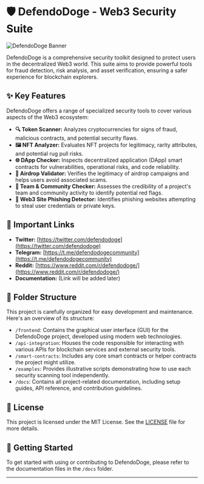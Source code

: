 # 🛡️ DefendoDoge - Web3 Security Suite

![DefendoDoge Banner](https://via.placeholder.com/1200x300/0D47A1/FFFFFF?text=DefendoDoge+Web3+Security)

DefendoDoge is a comprehensive security toolkit designed to protect users in the decentralized Web3 world. This suite aims to provide powerful tools for fraud detection, risk analysis, and asset verification, ensuring a safer experience for blockchain explorers.

## ✨ Key Features

DefendoDoge offers a range of specialized security tools to cover various aspects of the Web3 ecosystem:

* **🔍 Token Scanner:** Analyzes cryptocurrencies for signs of fraud, malicious contracts, and potential security flaws.
* **🖼️ NFT Analyzer:** Evaluates NFT projects for legitimacy, rarity attributes, and potential rug pull risks.
* **🌐 DApp Checker:** Inspects decentralized application (DApp) smart contracts for vulnerabilities, operational risks, and code reliability.
* **💸 Airdrop Validator:** Verifies the legitimacy of airdrop campaigns and helps users avoid associated scams.
* **👥 Team & Community Checker:** Assesses the credibility of a project's team and community activity to identify potential red flags.
* **🎣 Web3 Site Phishing Detector:** Identifies phishing websites attempting to steal user credentials or private keys.

## 🔗 Important Links

* **Twitter:** [https://twitter.com/defendodoge](https://twitter.com/defendodoge)
* **Telegram:** [https://t.me/defendodogecommunity](https://t.me/defendodogecommunity)
* **Reddit:** [https://www.reddit.com/r/defendodoge/](https://www.reddit.com/r/defendodoge/)
* **Documentation:** (Link will be added later)

## 📁 Folder Structure

This project is carefully organized for easy development and maintenance. Here's an overview of its structure:

* `/frontend`: Contains the graphical user interface (GUI) for the DefendoDoge project, developed using modern web technologies.
* `/api-integration`: Houses the code responsible for interacting with various APIs for blockchain services and external security tools.
* `/smart-contracts`: Includes any core smart contracts or helper contracts the project might utilize.
* `/examples`: Provides illustrative scripts demonstrating how to use each security scanning tool independently.
* `/docs`: Contains all project-related documentation, including setup guides, API reference, and contribution guidelines.

## 📄 License

This project is licensed under the MIT License. See the [LICENSE](LICENSE) file for more details.

## 🚀 Getting Started

To get started with using or contributing to DefendoDoge, please refer to the documentation files in the `/docs` folder.

---
